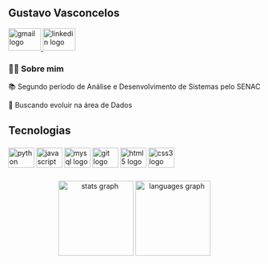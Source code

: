 <h2 align="left">Gustavo Vasconcelos</h2>

<div align="left">
  <a href=mailto:gustavovasconcelosti@gmail.com target="_blank">
    <img src="https://raw.githubusercontent.com/maurodesouza/profile-readme-generator/master/src/assets/icons/social/gmail/default.svg" width="65" height="45" alt="gmail logo"/>
  </a>
  <a href="https://www.linkedin.com/in/gustavo-vasconcelosti/" target="_blank">
    <img src="https://raw.githubusercontent.com/maurodesouza/profile-readme-generator/master/src/assets/icons/social/linkedin/default.svg" width="65" height="45" alt="linkedin logo"  />
  </a>
</div>

<h3 align="left">👨‍💻 Sobre mim </h3>

📚 Segundo período de Análise e Desenvolvimento de Sistemas pelo SENAC

🌱 Buscando evoluir na área de Dados

<h2 align="left">Tecnologias</h2>

###

<div align="left">
  <img src="[https://cdn.jsdelivr.net/gh/devicons/devicon/icons/php/php-original.svg](https://raw.githubusercontent.com/devicons/devicon/master/icons/python/python-original.svg)" height="40" width="52" alt="python logo"  />
  <img src="https://cdn.jsdelivr.net/gh/devicons/devicon/icons/javascript/javascript-original.svg" height="40" width="52" alt="javascript logo"  />
  <img src="https://cdn.jsdelivr.net/gh/devicons/devicon/icons/mysql/mysql-original.svg" height="40" width="52" alt="mysql logo"  />
  <img src="https://cdn.jsdelivr.net/gh/devicons/devicon/icons/git/git-original.svg" height="40" width="52" alt="git logo"  />
  <img src="https://cdn.jsdelivr.net/gh/devicons/devicon/icons/html5/html5-original.svg" height="40" width="52" alt="html5 logo"  />
  <img src="https://cdn.
            .net/gh/devicons/devicon/icons/css3/css3-original.svg" height="40" width="52" alt="css3 logo"  />
</div>

###

<div align="center">
  <img src="https://github-readme-stats.vercel.app/api?hide_title=false&hide_rank=false&show_icons=true&include_all_commits=true&count_private=true&disable_animations=false&theme=prussian&locale=en&hide_border=false&username=GustavoVascon" height="150" alt="stats graph"  />
  <img src="https://github-readme-stats.vercel.app/api/top-langs?locale=en&hide_title=false&layout=compact&card_width=320&langs_count=5&theme=prussian&hide_border=false&username=GustavoVascon" height="150" alt="languages graph"  />
</div>

###

